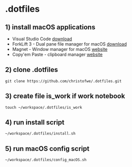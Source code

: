 # .dotfiles


## 1) install macOS applications
- Visual Studio Code [download](https://code.visualstudio.com/download)
- ForkLift 3 - Dual pane file manager for macOS [download](https://binarynights.com/)
- Magnet - Window manager for macOS [website](http://magnet.crowdcafe.com/)
- Copy'em Paste - clipboard manager [website](http://apprywhere.com/copy-em-paste.html)

## 2) clone .dotfiles
`git clone https://github.com/christofwe/.dotfiles.git`

## 3) create file is_work if work notebook
`touch ~/workspace/.dotfiles/is_work`

## 4) run install script
`~/workspace/.dotfiles/install.sh`

## 5) run macOS config script
`~/workspace/.dotfiles/config_macOS.sh`

